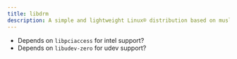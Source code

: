 ```yaml
---
title: libdrm
description: A simple and lightweight Linux® distribution based on musl libc and toybox
---
```


- Depends on `libpciaccess` for intel support?
- Depends on `libudev-zero` for udev support?
